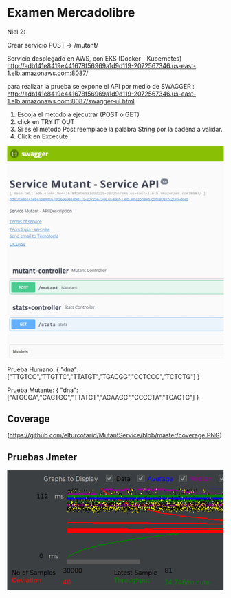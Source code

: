 <h1>Examen Mercadolibre</h1>


Niel 2: 

Crear servicio POST → /mutant/ 

Servicio desplegado en AWS, con EKS (Docker - Kubernetes)
http://adb141e8419e441678f56969a1d9d119-2072567346.us-east-1.elb.amazonaws.com:8087/

para realizar la prueba se expone el API por medio de SWAGGER : http://adb141e8419e441678f56969a1d9d119-2072567346.us-east-1.elb.amazonaws.com:8087/swagger-ui.html

1. Escoja el metodo a ejecutrar (POST o GET)
2. click en TRY IT OUT
3. Si es el metodo Post reemplace la palabra String por la cadena a validar.
4. Click en Excecute

![stack Overflow](https://github.com/elturcofarid/MutantService/blob/master/swagger.JPG)

Prueba Humano: 
{
   "dna":["TTGTCC","TTGTTC","TTATGT","TGACGG","CCTCCC","TCTCTG"]
}


Prueba Mutante:
{
"dna":["ATGCGA","CAGTGC","TTATGT","AGAAGG","CCCCTA","TCACTG"]
}


<h2>Coverage</h2>

(https://github.com/elturcofarid/MutantService/blob/master/coverage.PNG)



<h2>Pruebas Jmeter</h2>

![jmeter](https://github.com/elturcofarid/MutantService/blob/master/Captura.PNG)
